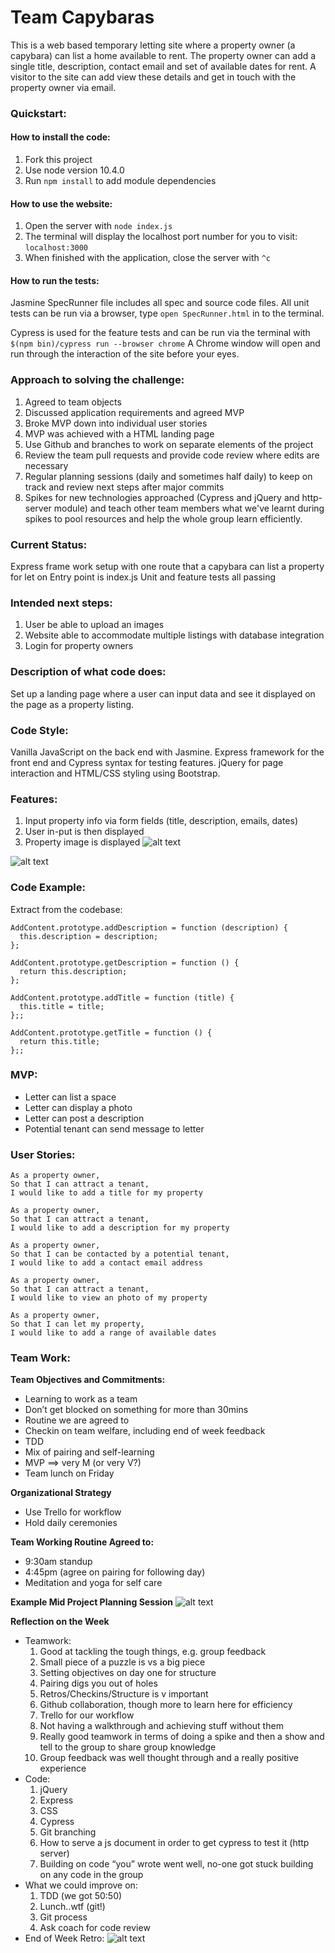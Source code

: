 # Team Capybaras
This is a web based temporary letting site where a property owner (a capybara) can list a home available to rent.
The property owner can add a single title, description, contact email and set of available dates for rent.
A visitor to the site can add view these details and get in touch with the property owner via email.

### Quickstart:
#### How to install the code:
1. Fork this project
2. Use node version 10.4.0
3. Run ```npm install``` to add module dependencies

#### How to use the website:
1. Open the server with ```node index.js```
2. The terminal will display the localhost port number for you to visit: ```localhost:3000```
3. When finished with the application, close the server with ```^c```

#### How to run the tests:
Jasmine SpecRunner file includes all spec and source code files.
All unit tests can be run via a browser, type ```open SpecRunner.html``` in to the terminal.

Cypress is used for the feature tests and can be run via the terminal with ```$(npm bin)/cypress run --browser chrome```
A Chrome window will open and run through the interaction of the site before your eyes.

### Approach to solving the challenge:
1. Agreed to team objects
2. Discussed application requirements and agreed MVP
3. Broke MVP down into individual user stories
4. MVP was achieved with a HTML landing page
5. Use Github and branches to work on separate elements of the project
6. Review the team pull requests and provide code review where edits are necessary
7. Regular planning sessions (daily and sometimes half daily) to keep on track and review next steps after major commits
8. Spikes for new technologies approached (Cypress and jQuery and http-server module) and teach other team members what we've learnt during spikes to pool resources and help the whole group learn efficiently.

### Current Status:
Express frame work setup with one route that a capybara can list a property for let on
Entry point is index.js
Unit and feature tests all passing

### Intended next steps:
1. User be able to upload an images
2. Website able to accommodate multiple listings with database integration
3. Login for property owners

### Description of what code does:
Set up a landing page where a user can input data and see it displayed on the page as a property listing.  

### Code Style:
Vanilla JavaScript on the back end with Jasmine.
Express framework for the front end and Cypress syntax for testing features.
jQuery for page interaction and HTML/CSS styling using Bootstrap.

### Features:
1. Input property info via form fields (title, description, emails, dates)
2. User in-put is then displayed
3. Property image is displayed
![alt text](https://github.com/anguspettifer/Capybnb/blob/master/READMEImages/CapybnbForm.png "CapybnbForm")

![alt text](https://github.com/anguspettifer/Capybnb/blob/master/READMEImages/Capybnb%20Blank%20Property%20Listing.png "CapybnbBlankProperty")

### Code Example:
Extract from the codebase:
```
AddContent.prototype.addDescription = function (description) {
  this.description = description;
};

AddContent.prototype.getDescription = function () {
  return this.description;
};

AddContent.prototype.addTitle = function (title) {
  this.title = title;
};;

AddContent.prototype.getTitle = function () {
  return this.title;
};;
```

### MVP:
- Letter can list a space
- Letter can display a photo
- Letter can post a description
- Potential tenant can send message to letter

### User Stories:
```
As a property owner,
So that I can attract a tenant,
I would like to add a title for my property

As a property owner,
So that I can attract a tenant,
I would like to add a description for my property

As a property owner,
So that I can be contacted by a potential tenant,
I would like to add a contact email address

As a property owner,
So that I can attract a tenant,
I would like to view an photo of my property

As a property owner,
So that I can let my property,
I would like to add a range of available dates
```

### Team Work:

__Team Objectives and Commitments:__
- Learning to work as a team
- Don’t get blocked on something for more than 30mins
- Routine we are agreed to
- Checkin on team welfare, including end of week feedback
- TDD
- Mix of pairing and self-learning
- MVP ==> very M (or very V?)
- Team lunch on Friday

__Organizational Strategy__
- Use Trello for workflow
- Hold daily ceremonies

__Team Working Routine Agreed to:__
- 9:30am standup
- 4:45pm (agree on pairing for following day)
- Meditation and yoga for self care

__Example Mid Project Planning Session__
![alt text](https://github.com/anguspettifer/Capybnb/blob/master/READMEImages/ExampleTeamCapybnbPlanningSession.jpg "Team planning session")

__Reflection on the Week__

- Teamwork:
   1. Good at tackling the tough things, e.g. group feedback
   2. Small piece of a puzzle is vs a big piece
   3. Setting objectives on day one for structure
   4. Pairing digs you out of holes
   5. Retros/Checkins/Structure is v important
   6. Github collaboration, though more to learn here for efficiency
   7. Trello for our workflow
   8. Not having a walkthrough and achieving stuff without them
   9. Really good teamwork in terms of doing a spike and then a show and tell to the group to share group knowledge
   10. Group feedback was well thought through and a really positive experience
- Code:
   1. jQuery
   2. Express
   3. CSS
   4. Cypress
   5. Git branching
   6. How to serve a js document in order to get cypress to test it (http server)
   7. Building on code “you” wrote went well, no-one got stuck building on any code in the group
- What we could improve on:
  1. TDD (we got 50:50)
  2. Lunch..wtf (git!)
  3. Git process
  4. Ask coach for code review
- End of Week Retro:
![alt text](https://github.com/anguspettifer/Capybnb/blob/master/READMEImages/EndofWeekRetro.jpg "end of week retro")
